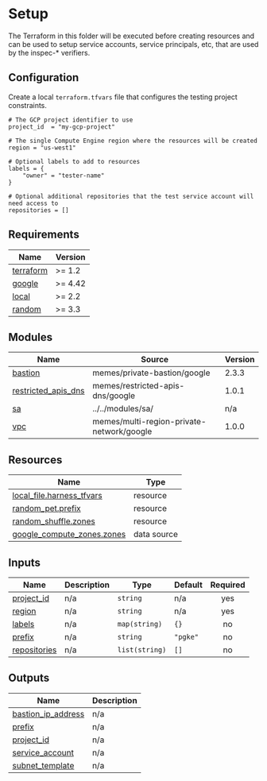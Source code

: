 # Setup

The Terraform in this folder will be executed before creating resources and can
be used to setup service accounts, service principals, etc, that are used by the
inspec-* verifiers.

## Configuration

Create a local `terraform.tfvars` file that configures the testing project
constraints.

```hcl
# The GCP project identifier to use
project_id  = "my-gcp-project"

# The single Compute Engine region where the resources will be created
region = "us-west1"

# Optional labels to add to resources
labels = {
    "owner" = "tester-name"
}

# Optional additional repositories that the test service account will need access to
repositories = []
```

<!-- markdownlint-disable no-inline-html no-bare-urls -->
<!-- BEGINNING OF PRE-COMMIT-TERRAFORM DOCS HOOK -->
## Requirements

| Name | Version |
|------|---------|
| <a name="requirement_terraform"></a> [terraform](#requirement\_terraform) | >= 1.2 |
| <a name="requirement_google"></a> [google](#requirement\_google) | >= 4.42 |
| <a name="requirement_local"></a> [local](#requirement\_local) | >= 2.2 |
| <a name="requirement_random"></a> [random](#requirement\_random) | >= 3.3 |

## Modules

| Name | Source | Version |
|------|--------|---------|
| <a name="module_bastion"></a> [bastion](#module\_bastion) | memes/private-bastion/google | 2.3.3 |
| <a name="module_restricted_apis_dns"></a> [restricted\_apis\_dns](#module\_restricted\_apis\_dns) | memes/restricted-apis-dns/google | 1.0.1 |
| <a name="module_sa"></a> [sa](#module\_sa) | ../../modules/sa/ | n/a |
| <a name="module_vpc"></a> [vpc](#module\_vpc) | memes/multi-region-private-network/google | 1.0.0 |

## Resources

| Name | Type |
|------|------|
| [local_file.harness_tfvars](https://registry.terraform.io/providers/hashicorp/local/latest/docs/resources/file) | resource |
| [random_pet.prefix](https://registry.terraform.io/providers/hashicorp/random/latest/docs/resources/pet) | resource |
| [random_shuffle.zones](https://registry.terraform.io/providers/hashicorp/random/latest/docs/resources/shuffle) | resource |
| [google_compute_zones.zones](https://registry.terraform.io/providers/hashicorp/google/latest/docs/data-sources/compute_zones) | data source |

## Inputs

| Name | Description | Type | Default | Required |
|------|-------------|------|---------|:--------:|
| <a name="input_project_id"></a> [project\_id](#input\_project\_id) | n/a | `string` | n/a | yes |
| <a name="input_region"></a> [region](#input\_region) | n/a | `string` | n/a | yes |
| <a name="input_labels"></a> [labels](#input\_labels) | n/a | `map(string)` | `{}` | no |
| <a name="input_prefix"></a> [prefix](#input\_prefix) | n/a | `string` | `"pgke"` | no |
| <a name="input_repositories"></a> [repositories](#input\_repositories) | n/a | `list(string)` | `[]` | no |

## Outputs

| Name | Description |
|------|-------------|
| <a name="output_bastion_ip_address"></a> [bastion\_ip\_address](#output\_bastion\_ip\_address) | n/a |
| <a name="output_prefix"></a> [prefix](#output\_prefix) | n/a |
| <a name="output_project_id"></a> [project\_id](#output\_project\_id) | n/a |
| <a name="output_service_account"></a> [service\_account](#output\_service\_account) | n/a |
| <a name="output_subnet_template"></a> [subnet\_template](#output\_subnet\_template) | n/a |
<!-- END OF PRE-COMMIT-TERRAFORM DOCS HOOK -->
<!-- markdownlint-enable no-inline-html no-bare-urls -->
